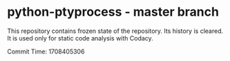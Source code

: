 # python-ptyprocess - master branch

This repository contains frozen state of the repository.
Its history is cleared. It is used only for static code
analysis with Codacy.

Commit Time: 1708405306